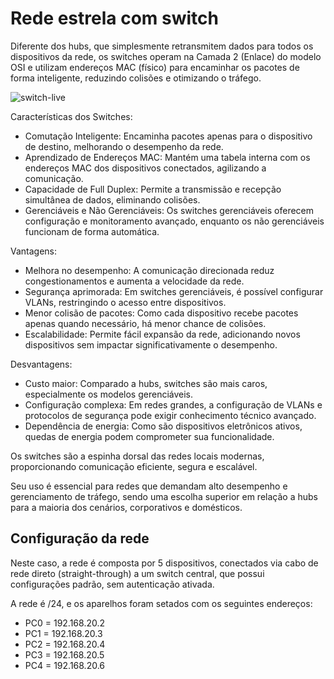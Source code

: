 # Rede estrela com switch

Diferente dos hubs, que simplesmente retransmitem dados para todos os dispositivos da rede, os switches operam na Camada 2 (Enlace) do modelo OSI e utilizam endereços MAC (físico) para encaminhar os pacotes de forma inteligente, reduzindo colisões e otimizando o tráfego.

![switch-live](https://github.com/user-attachments/assets/f16b1f12-68ce-444e-8b43-127f0bf53012)


Características dos Switches:

 - Comutação Inteligente: Encaminha pacotes apenas para o dispositivo de destino, melhorando o desempenho da rede.
 - Aprendizado de Endereços MAC: Mantém uma tabela interna com os endereços MAC dos dispositivos conectados, agilizando a comunicação.
 - Capacidade de Full Duplex: Permite a transmissão e recepção simultânea de dados, eliminando colisões.
 - Gerenciáveis e Não Gerenciáveis: Os switches gerenciáveis oferecem configuração e monitoramento avançado, enquanto os não gerenciáveis funcionam de forma automática.

Vantagens:
 - Melhora no desempenho: A comunicação direcionada reduz congestionamentos e aumenta a velocidade da rede.
 - Segurança aprimorada: Em switches gerenciáveis, é possível configurar VLANs, restringindo o acesso entre dispositivos.
 - Menor colisão de pacotes: Como cada dispositivo recebe pacotes apenas quando necessário, há menor chance de colisões.
 - Escalabilidade: Permite fácil expansão da rede, adicionando novos dispositivos sem impactar significativamente o desempenho.

Desvantagens:
 - Custo maior: Comparado a hubs, switches são mais caros, especialmente os modelos gerenciáveis.
 - Configuração complexa: Em redes grandes, a configuração de VLANs e protocolos de segurança pode exigir conhecimento técnico avançado.
 - Dependência de energia: Como são dispositivos eletrônicos ativos, quedas de energia podem comprometer sua funcionalidade.

Os switches são a espinha dorsal das redes locais modernas, proporcionando comunicação eficiente, segura e escalável. 

Seu uso é essencial para redes que demandam alto desempenho e gerenciamento de tráfego, sendo uma escolha superior em relação a hubs para a maioria dos cenários, corporativos e domésticos.

## Configuração da rede

Neste caso, a rede é composta por 5 dispositivos, conectados via cabo de rede direto (straight-through) a um switch central, que possui configurações padrão, sem autenticação ativada.

A rede é /24, e os aparelhos foram setados com os seguintes endereços:

 - PC0 = 192.168.20.2
 - PC1 = 192.168.20.3
 - PC2 = 192.168.20.4
 - PC3 = 192.168.20.5
 - PC4 = 192.168.20.6
